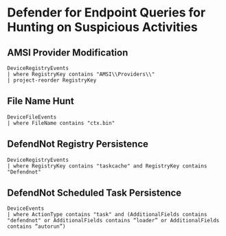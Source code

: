 # Defender for Endpoint Queries for Hunting on Suspicious Activities

## AMSI Provider Modification  
```kql
DeviceRegistryEvents  
| where RegistryKey contains "AMSI\\Providers\\"  
| project-reorder RegistryKey  
```
## File Name Hunt 
```kql
DeviceFileEvents 
| where FileName contains "ctx.bin" 
```
## DefendNot Registry Persistence 
```kql
DeviceRegistryEvents 
| where RegistryKey contains "taskcache" and RegistryKey contains "Defendnot" 
```
## DefendNot Scheduled Task Persistence 
```kql 
DeviceEvents 
| where ActionType contains "task" and (AdditionalFields contains "defendnot" or AdditionalFields contains “loader” or AdditionalFields contains “autorun”)
```
